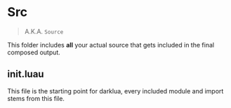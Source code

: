 # Src

> A.K.A. `Source`

This folder includes **all** your actual source that gets included in the final composed output.

## init.luau

This file is the starting point for darklua, every included module and import stems from this file.
